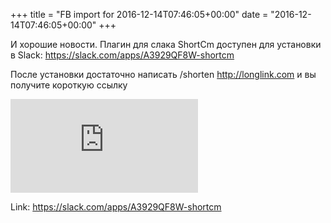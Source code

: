 +++
title = "FB import for 2016-12-14T07:46:05+00:00"
date = "2016-12-14T07:46:05+00:00"
+++

И хорошие новости. Плагин для слака ShortCm доступен для установки в Slack: https://slack.com/apps/A3929QF8W-shortcm

После установки достаточно написать /shorten http://longlink.com и вы получите короткую ссылку

![Phote](https://external.xx.fbcdn.net/safe_image.php?d=AQBKjpQr2ohbIGN7&w=130&h=130&url=https%3A%2F%2Fs3-us-west-2.amazonaws.com%2Fslack-files2%2Favatars%2F2016-12-06%2F113213419186_964f096561bcc32fdbda_512.png&cfs=1&_nc_hash=AQDq8T1jXizGJg0A)


Link: https://slack.com/apps/A3929QF8W-shortcm
